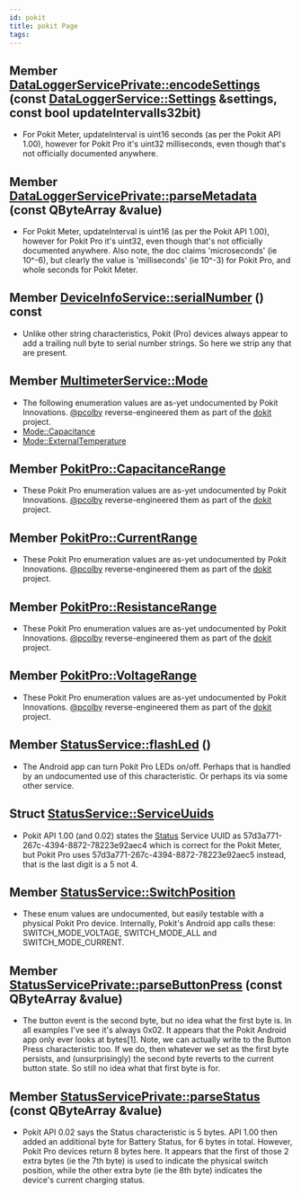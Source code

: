 ```yaml
---
id: pokit
title: pokit Page
tags:
---
```


## Member [DataLoggerServicePrivate::encodeSettings](classDataLoggerServicePrivate_1a774d21863bf83168171143ec8492a736)  (const [DataLoggerService::Settings](structDataLoggerService_1_1Settings) &settings, const bool updateIntervalIs32bit)

* <a id="pokit_1_pokit000001"></a> For Pokit Meter, updateInterval is uint16 seconds (as per the Pokit API 1.00), however for Pokit Pro it's uint32 milliseconds, even though that's not officially documented anywhere.

## Member [DataLoggerServicePrivate::parseMetadata](classDataLoggerServicePrivate_1aed59b28db53cea0757289a0960bed3fd)  (const QByteArray &value)

* <a id="pokit_1_pokit000002"></a> For Pokit Meter, updateInterval is uint16 (as per the Pokit API 1.00), however for Pokit Pro it's uint32, even though that's not officially documented anywhere. Also note, the doc claims 'microseconds' (ie 10^-6), but clearly the value is 'milliseconds' (ie 10^-3) for Pokit Pro, and whole seconds for Pokit Meter.

## Member [DeviceInfoService::serialNumber](classDeviceInfoService_1a006859d13f7c3d7f4179a0ad9cc04213)  () const

* <a id="pokit_1_pokit000003"></a> Unlike other string characteristics, Pokit (Pro) devices always appear to add a trailing null byte to serial number strings. So here we strip any that are present.

## Member [MultimeterService::Mode](classMultimeterService_1a51f66d0b81dace3115c5c68bc931eaea)

* <a id="pokit_1_pokit000004"></a> The following enumeration values are as-yet undocumented by Pokit Innovations. [@pcolby](https://github.com/pcolby) reverse-engineered them as part of the [dokit](https://github.com/pcolby/dokit) project.
* [Mode::Capacitance](classMultimeterService_1a51f66d0b81dace3115c5c68bc931eaeaa22bef5ff8cc5db9cc862164e779f29dc)
* [Mode::ExternalTemperature](classMultimeterService_1a51f66d0b81dace3115c5c68bc931eaeaa8d6937c3adb213bd7b7beb575aa17687)

## Member [PokitPro::CapacitanceRange](namespacePokitPro_1adc67ba31bcd650dd7535939e42cec17a)

* <a id="pokit_1_pokit000005"></a> These Pokit Pro enumeration values are as-yet undocumented by Pokit Innovations. [@pcolby](https://github.com/pcolby) reverse-engineered them as part of the [dokit](https://github.com/pcolby/dokit) project.

## Member [PokitPro::CurrentRange](namespacePokitPro_1ac51059eb5a52fa362da01d4e2f44de21)

* <a id="pokit_1_pokit000006"></a> These Pokit Pro enumeration values are as-yet undocumented by Pokit Innovations. [@pcolby](https://github.com/pcolby) reverse-engineered them as part of the [dokit](https://github.com/pcolby/dokit) project.

## Member [PokitPro::ResistanceRange](namespacePokitPro_1ac6fedf42d1268613f25da2b7c82832a7)

* <a id="pokit_1_pokit000007"></a> These Pokit Pro enumeration values are as-yet undocumented by Pokit Innovations. [@pcolby](https://github.com/pcolby) reverse-engineered them as part of the [dokit](https://github.com/pcolby/dokit) project.

## Member [PokitPro::VoltageRange](namespacePokitPro_1a68ddba45fec73a3391f241f2da38e78a)

* <a id="pokit_1_pokit000008"></a> These Pokit Pro enumeration values are as-yet undocumented by Pokit Innovations. [@pcolby](https://github.com/pcolby) reverse-engineered them as part of the [dokit](https://github.com/pcolby/dokit) project.

## Member [StatusService::flashLed](classStatusService_1a425bf65d42b24c4a621b312fcd152708)  ()

* <a id="pokit_1_pokit000011"></a> The Android app can turn Pokit Pro LEDs on/off. Perhaps that is handled by an undocumented use of this characteristic. Or perhaps its via some other service.

## Struct [StatusService::ServiceUuids](structStatusService_1_1ServiceUuids)

* <a id="pokit_1_pokit000009"></a> Pokit API 1.00 (and 0.02) states the [Status](structStatusService_1_1Status) Service UUID as 57d3a771-267c-4394-8872-78223e92aec4 which is correct for the Pokit Meter, but Pokit Pro uses 57d3a771-267c-4394-8872-78223e92aec5 instead, that is the last digit is a 5 not 4.

## Member [StatusService::SwitchPosition](classStatusService_1a6bb2f85b6df9942ee108c341f4162e1f)

* <a id="pokit_1_pokit000010"></a> These enum values are undocumented, but easily testable with a physical Pokit Pro device. Internally, Pokit's Android app calls these: SWITCH_MODE_VOLTAGE, SWITCH_MODE_ALL and SWITCH_MODE_CURRENT.

## Member [StatusServicePrivate::parseButtonPress](classStatusServicePrivate_1a90d78c3261bea8f23ddf9804ada203c1)  (const QByteArray &value)

* <a id="pokit_1_pokit000013"></a> The button event is the second byte, but no idea what the first byte is. In all examples I've see it's always 0x02. It appears that the Pokit Android app only ever looks at bytes[1].<a id="pokit_1_pokit000014"></a> Note, we can actually write to the Button Press characteristic too. If we do, then whatever we set as the first byte persists, and (unsurprisingly) the second byte reverts to the current button state. So still no idea what that first byte is for.

## Member [StatusServicePrivate::parseStatus](classStatusServicePrivate_1a3a6ff8ca3e9d7c884b269e52dd43aeb0)  (const QByteArray &value)

* <a id="pokit_1_pokit000012"></a> Pokit API 0.02 says the Status characteristic is 5 bytes. API 1.00 then added an additional byte for Battery Status, for 6 bytes in total. However, Pokit Pro devices return 8 bytes here. It appears that the first of those 2 extra bytes (ie the 7th byte) is used to indicate the physical switch position, while the other extra byte (ie the 8th byte) indicates the device's current charging status.



